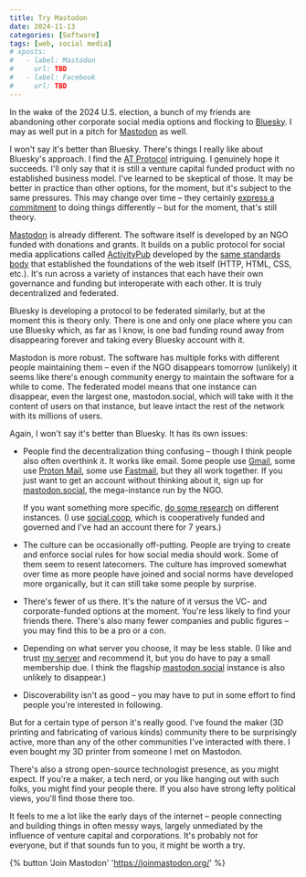 ```yaml
---
title: Try Mastodon
date: 2024-11-13
categories: [Software]
tags: [web, social media]
# xposts:
#   - label: Mastodon
#     url: TBD
#   - label: Facebook
#     url: TBD
---
```


In the wake of the 2024 U.S. election, a bunch of my friends are abandoning other corporate social media options and flocking to [Bluesky](https://bsky.app/). I may as well put in a pitch for [Mastodon][] as well.

[Mastodon]: https://joinmastodon.org/

I won't say it's better than Bluesky. There's things I really like about Bluesky's approach. I find the [AT Protocol][] intriguing. I genuinely hope it succeeds. I'll only say that it is still a venture capital funded product with no established business model. I've learned to be skeptical of those. It may be better in practice than other options, for the moment, but it's subject to the same pressures. This may change over time – they certainly [express a commitment][funding] to doing things differently – but for the moment, that's still theory.

[AT Protocol]: https://atproto.com/
[funding]: https://bsky.social/about/blog/7-05-2023-business-plan

[Mastodon](https://joinmastodon.org/) is already different. The software itself is developed by an NGO funded with donations and grants. It builds on a public protocol for social media applications called [ActivityPub][] developed by the [same standards body][w3c] that established the foundations of the web itself (HTTP, HTML, CSS, etc.). It's run across a variety of instances that each have their own governance and funding but interoperate with each other. It is truly decentralized and federated.

[ActivityPub]: https://w3c.github.io/activitypub/
[w3c]: https://www.w3.org/

Bluesky is developing a protocol to be federated similarly, but at the moment this is theory only. There is one and only one place where you can use Bluesky which, as far as I know, is one bad funding round away from disappearing forever and taking every Bluesky account with it.

Mastodon is more robust. The software has multiple forks with different people maintaining them – even if the NGO disappears tomorrow (unlikely) it seems like there's enough community energy to maintain the software for a while to come. The federated model means that one instance can disappear, even the largest one, mastodon.social, which will take with it the content of users on that instance, but leave intact the rest of the network with its millions of users.

Again, I won't say it's better than Bluesky. It has its own issues:

* People find the decentralization thing confusing – though I think people also often overthink it. It works like email. Some people use [Gmail][], some use [Proton Mail][], some use [Fastmail][], but they all work together. If you just want to get an account without thinking about it, sign up for [mastodon.social][], the mega-instance run by the NGO.

  If you want something more specific, [do some research][research] on different instances. (I use [social.coop], which is cooperatively funded and governed and I've had an account there for 7 years.)

* The culture can be occasionally off-putting. People are trying to create and enforce social rules for how social media should work. Some of them seem to resent latecomers. The culture has improved somewhat over time as more people have joined and social norms have developed more organically, but it can still take some people by surprise.

* There's fewer of us there. It's the nature of it versus the VC- and corporate-funded options at the moment. You're less likely to find your friends there. There's also many fewer companies and public figures – you may find this to be a pro or a con.

* Depending on what server you choose, it may be less stable. (I like and trust [my server][social.coop] and recommend it, but you do have to pay a small membership due. I think the flagship [mastodon.social][] instance is also unlikely to disappear.)

* Discoverability isn't as good – you may have to put in some effort to find people you're interested in following.

[Gmail]: https://mail.google.com/
[Proton Mail]: https://protonmail.com/
[Fastmail]: /2023/10/switching-to-fastmail/
[mastodon.social]: https://mastodon.social/
[research]: https://joinmastodon.org/servers
[social.coop]: https://join.social.coop/home.html

But for a certain type of person it's really good. I've found the maker (3D printing and fabricating of various kinds) community there to be surprisingly active, more than any of the other communities I've interacted with there. I even bought my 3D printer from someone I met on Mastodon.

There's also a strong open-source technologist presence, as you might expect. If you're a maker, a tech nerd, or you like hanging out with such folks, you might find your people there. If you also have strong lefty political views, you'll find those there too.

It feels to me a lot like the early days of the internet – people connecting and building things in often messy ways, largely unmediated by the influence of venture capital and corporations. It's probably not for everyone, but if that sounds fun to you, it might be worth a try.

{% button 'Join Mastodon' 'https://joinmastodon.org/' %}
